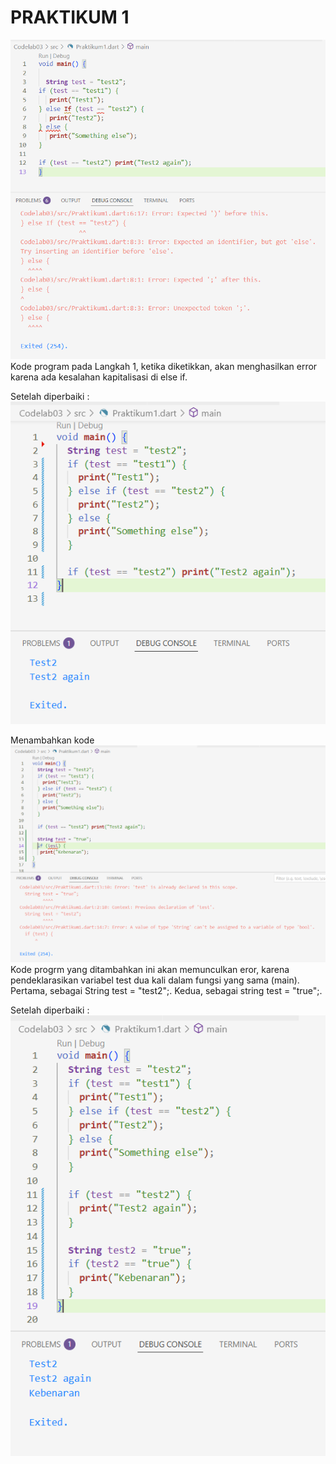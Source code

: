 # PRAKTIKUM 1


![Gambar Praktikum 1a](img/Praktikum1a.png)
Kode program pada Langkah 1, ketika diketikkan, akan menghasilkan error karena ada kesalahan kapitalisasi di else if.


Setelah diperbaiki :
![Gambar Praktikum 1aFixed](img/Praktikum1aFixed.png)

Menambahkan kode 
![Gambar Praktikum 1b](img/Praktikum1b.png)
Kode progrm yang ditambahkan ini akan memunculkan eror, karena pendeklarasikan variabel test dua kali dalam fungsi yang sama (main). Pertama, sebagai String test = "test2";. Kedua, sebagai string test = "true";.

Setelah diperbaiki : 
![Gambar Praktikum 1bFixed](img/Praktikum1bFixed.png)
